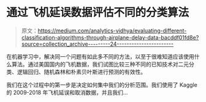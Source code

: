# 通过飞机延误数据评估不同的分类算法

> 原文：<https://medium.com/analytics-vidhya/evaluating-different-classification-algorithms-through-airplane-delay-data-bacddf01fd8e?source=collection_archive---------24----------------------->

在机器学习中，解决同一个问题有如此多不同的方法，以至于很难知道应该使用什么算法。通过美国国内的飞机数据，我们试图比较三种不同的已知技术对二元分类、逻辑回归、随机森林和朴素贝叶斯进行预测的有效性。

我们在这个过程中的第一步是决定如何集中我们的分析范围。我们使用了 Kaggle 的 2009-2018 年飞机延误和取消数据，并且我们…